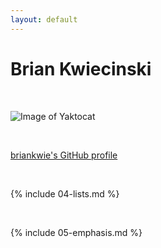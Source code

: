 ```yaml
---
layout: default
---
```


# Brian Kwiecinski

<br>

 ![Image of Yaktocat](https://octodex.github.com/images/yaktocat.png) 

<br>

[briankwie's GitHub profile](https://github.com/briankwie)

<br>

{% include 04-lists.md %}

<br>

{% include 05-emphasis.md %}